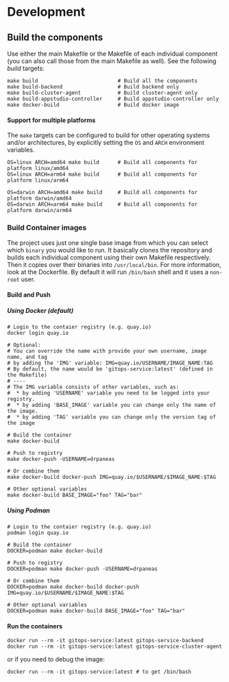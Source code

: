 # Development

## Build the components

Use either the main Makefile or the Makefile of each individual component (you can also call those from the main Makefile as well).
See the following _build_ targets:

```shell
make build                          # Build all the components
make build-backend                  # Build backend only
make build-cluster-agent            # Build cluster-agent only
make build-appstudio-controller     # Build appstudio-controller only
make docker-build                   # Build docker image
```

#### Support for multiple platforms

The `make` targets can be configured to build for other operating systems and/or architectures,
by explicitly setting the `OS` and `ARCH` environment variables.

```shell
OS=linux ARCH=amd64 make build      # Build all components for platform linux/amd64
OS=linux ARCH=arm64 make build      # Build all components for platform linux/arm64
```
```shell
OS=darwin ARCH=amd64 make build     # Build all components for platform darwin/amd64
OS=darwin ARCH=arm64 make build     # Build all components for platform darwin/arm64
```

### Build Container images

The project uses just one single base image from which you can select which `binary` you would like to run.
It basically clones the repository and builds each individual component using their own Makefile respectively.
Then it copies over their binaries into `/usr/local/bin`.
For more information, look at the Dockerfile.
By default it will run `/bin/bash` shell and it uses a `non-root` user.

#### Build and Push
##### Using Docker (default)

```shell
# Login to the contaier registry (e.g. quay.io)
docker login quay.io

# Optional:
# You can override the name with provide your own username, image name, and tag
# by adding the 'IMG' variable: IMG=quay.io/USERNAME/IMAGE_NAME:TAG
# By default, the name would be 'gitops-service:latest' (defined in the Makefile)
# ----
# The IMG variable consists of other variables, such as:
#  * by adding 'USERNAME' variable you need to be logged into your registry.
#  * by adding 'BASE_IMAGE' variable you can change only the name of the image.
#  * by adding 'TAG' variable you can change only the version tag of the image

# Build the container
make docker-build

# Push to registry
make docker-push -USERNAME=drpaneas

# Or combine them
make docker-build docker-push IMG=quay.io/$USERNAME/$IMAGE_NAME:$TAG

# Other optional variables
make docker-build BASE_IMAGE="foo" TAG="bar"
```

##### Using Podman

```shell
# Login to the contaier registry (e.g. quay.io)
podman login quay.io

# Build the container
DOCKER=podman make docker-build

# Push to registry
DOCKER=podman make docker-push -USERNAME=drpaneas

# Or combine them
DOCKER=podman make docker-build docker-push IMG=quay.io/$USERNAME/$IMAGE_NAME:$TAG

# Other optional variables
DOCKER=podman make docker-build BASE_IMAGE="foo" TAG="bar"
```
#### Run the containers

```shell
docker run --rm -it gitops-service:latest gitops-service-backend
docker run --rm -it gitops-service:latest gitops-service-cluster-agent
```

or if you need to debug the image:

```shell
docker run --rm -it gitops-service:latest # to get /bin/bash
```

[Backend Shared]: https://github.com/redhat-appstudio/managed-gitops/tree/main/backend-shared
[Backend]: https://github.com/redhat-appstudio/managed-gitops/tree/main/backend
[Cluster-Agent]: https://github.com/redhat-appstudio/managed-gitops/tree/main/cluster-agent
[Load Test]: https://github.com/redhat-appstudio/managed-gitops/tree/main/utilities/load-test#argo-cd-load-test-utility
[Manifests]: https://github.com/redhat-appstudio/managed-gitops/tree/main/manifests
[KinD]: https://kind.sigs.k8s.io/docs/user/quick-start/
[k3s]: https://k3s.io/
[EventLoop]: https://github.com/redhat-appstudio/managed-gitops/tree/main/backend/eventloop
[ArgoCD Application CR]: https://argo-cd.readthedocs.io/en/stable/operator-manual/declarative-setup/
[Another Event-Loop]: https://github.com/redhat-appstudio/managed-gitops/blob/main/cluster-agent/controllers/managed-gitops/eventloop
[GitOps Operation Controller]: https://github.com/redhat-appstudio/managed-gitops/blob/main/cluster-agent/controllers/managed-gitops/operation_controller.go
[ArgoCD Application Controller]: https://github.com/redhat-appstudio/managed-gitops/blob/main/cluster-agent/controllers/argoproj.io/application_controller.go
[Docker]: https://www.docker.com/
[db-schema]: https://github.com/redhat-appstudio/managed-gitops/blob/main/db-schema.sql
[psql.sh]: https://github.com/redhat-appstudio/managed-gitops/blob/main/psql.sh
[Operation CRD]: https://github.com/redhat-appstudio/managed-gitops/blob/main/backend-shared/config/crd/bases/managed-gitops.redhat.com_operations.yaml
[routes]: https://github.com/redhat-appstudio/managed-gitops/tree/main/backend/routes
[Design]: https://docs.google.com/document/d/1e1UwCbwK-Ew5ODWedqp_jZmhiZzYWaxEvIL-tqebMzo/edit#heading=h.s0hdo22ap5cp
